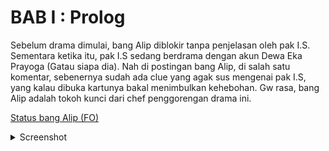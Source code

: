 # BAB I : Prolog

Sebelum drama dimulai, bang Alip diblokir tanpa penjelasan oleh pak I.S. Sementara ketika itu, pak I.S sedang berdrama dengan akun Dewa Eka Prayoga (Gatau siapa dia). Nah di postingan bang Alip, di salah satu komentar, sebenernya sudah ada clue yang agak sus mengenai pak I.S, yang kalau dibuka kartunya bakal menimbulkan kehebohan. Gw rasa, bang Alip adalah tokoh kunci dari chef penggorengan drama ini.

[Status bang Alip (FO)](https://www.facebook.com/muhammadalif.ramadhan.37/posts/1874064149683193)

<details>
    <summary>Screenshot</summary>

![](./assets/images/1-1.png)
</details>